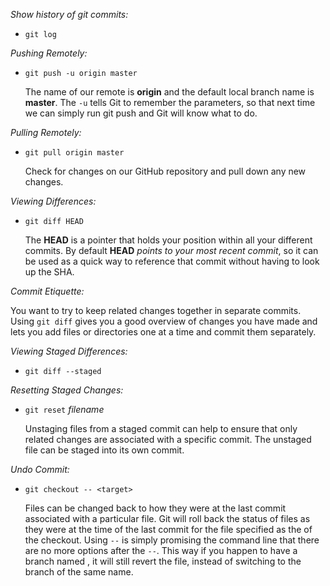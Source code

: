 _Show history of git commits:_
- `git log`

_Pushing Remotely:_
- `git push -u origin master`

  The name of our remote is **origin** and the default local branch name is **master**. The `-u` tells Git to remember the parameters, so that next time we can simply run git push and Git will know what to do.

_Pulling Remotely:_
- `git pull origin master`

  Check for changes on our GitHub repository and pull down any new changes.

_Viewing Differences:_
- `git diff HEAD`

  The **HEAD** is a pointer that holds your position within all your different commits. By default **HEAD** _points to your most recent commit_, so it can be used as a quick way to reference that commit without having to look up the SHA.

_Commit Etiquette:_

  You want to try to keep related changes together in separate commits. Using `git diff` gives you a good overview of changes you have made and lets you add files or directories one at a time and commit them separately.

_Viewing Staged Differences:_
- `git diff --staged`

_Resetting Staged Changes:_
- `git reset` _filename_

  Unstaging files from a staged commit can help to ensure that only related changes are associated with a specific commit.  The unstaged file can be staged into its own commit.

_Undo Commit:_
- `git checkout -- <target>`

  Files can be changed back to how they were at the last commit associated with a particular file. Git will roll back the status of files as they were at the time of the last commit for the file specified as the <target> of the checkout.  Using `--` is simply promising the command line that there are no more options after the `--`. This way if you happen to have a branch named <target>, it will still revert the file, instead of switching to the branch of the same name.
